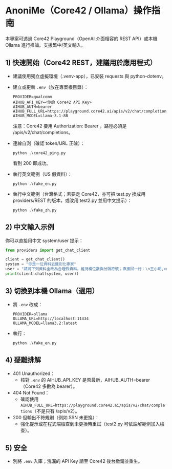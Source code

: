# AnoniMe（Core42 / Ollama）操作指南

本專案可透過 Core42 Playground（OpenAI 介面相容的 REST API）或本機 Ollama 進行推論。支援繁中/英文輸入。

## 1) 快速開始（Core42 REST，建議用於應用程式）
- 建議使用獨立虛擬環境（.venv-app），已安裝 requests 與 python-dotenv。
- 建立或更新 `.env`（放在專案根目錄）：
  ```
  PROVIDER=qualcomm
  AIHUB_API_KEY=<你的 Core42 API Key>
  AIHUB_AUTH=bearer
  AIHUB_FULL_URL=https://playground.core42.ai/apis/v2/chat/completions
  AIHUB_MODEL=Llama-3.1-8B
  ```
  注意：Core42 要用 Authorization: Bearer <key>，路徑必須是 /apis/v2/chat/completions。

- 連線自測（確認 token/URL 正確）：
  ```
  python .\core42_ping.py
  ```
  看到 200 即成功。

- 執行英文範例（US 假資料）：
  ```
  python .\fake_en.py
  ```

- 執行中文範例（台灣格式；若要走 Core42，亦可把 test.py 換成用 providers/REST 的版本，或改用 test2.py 並用中文提示）：
  ```
  python .\fake_zh.py
  ```

## 2) 中文輸入示例
你可以直接用中文 system/user 提示：
```python
from providers import get_chat_client

client = get_chat_client()
system = "你是一位資料去識別化專家"
user = "請將下列資料全改為合理假資料，維持欄位數與分隔符號；直接回一行：\n王小明,xm.wang@example.com,0912-345-678,台北市中正區信義路一段1號,1995-03-02,A123456789"
print(client.chat(system, user))
```

## 3) 切換到本機 Ollama（選用）
- 將 `.env` 改成：
  ```
  PROVIDER=ollama
  OLLAMA_URL=http://localhost:11434
  OLLAMA_MODEL=llama3.2:latest
  ```
- 執行：
  ```
  python .\fake_en.py
  ```

## 4) 疑難排解
- 401 Unauthorized：
  - 核對 `.env` 的 AIHUB_API_KEY 是否最新，AIHUB_AUTH=bearer（Core42 多數為 bearer）。
- 404 Not Found：
  - 確認使用 `AIHUB_FULL_URL=https://playground.core42.ai/apis/v2/chat/completions`（不是只有 /apis/v2）。
- 200 但輸出不符規則（例如 SSN 未更換）：
  - 強化提示或在程式端檢查到未更換時重試（test2.py 可依註解範例加入檢查）。

## 5) 安全
- 別將 `.env` 入庫；洩漏的 API Key 請至 Core42 後台撤銷並重生。
